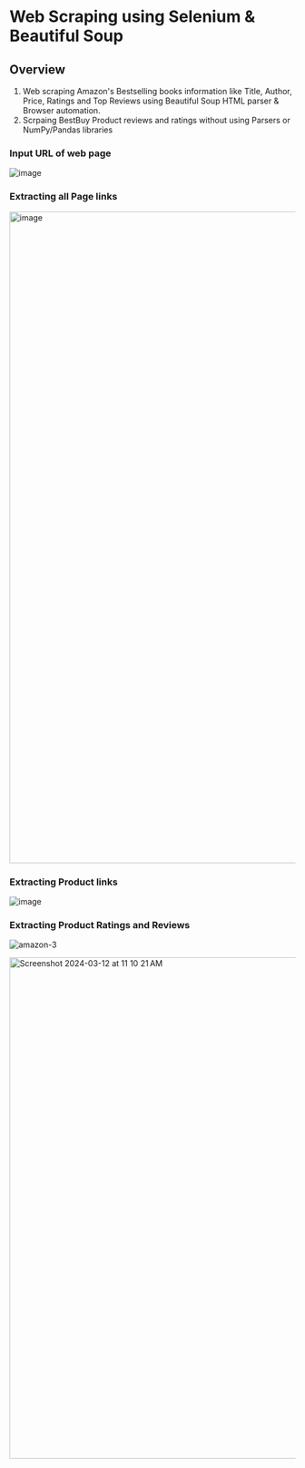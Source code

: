 # Web Scraping using Selenium & Beautiful Soup
## Overview
1. Web scraping Amazon's Bestselling books information like Title, Author, Price, Ratings and Top Reviews using Beautiful Soup HTML parser & Browser automation.
2. Scrpaing BestBuy Product reviews and ratings without using Parsers or NumPy/Pandas libraries
### Input URL of web page
![image](https://github.com/devallasaitej/WebScrapers/assets/64268620/93edb284-fb71-4522-8dfa-c926a78dac9d)


### Extracting all Page links
<img width="1149" alt="image" src="https://github.com/devallasaitej/WebScrapers/assets/64268620/d3200fe4-673d-4605-8a3b-53b4b35d9a8f">

### Extracting Product links
![image](https://github.com/devallasaitej/WebScrapers/assets/64268620/aef5883c-896a-4639-af20-3bb5eb4ecf93)

### Extracting Product Ratings and Reviews
![amazon-3](https://github.com/devallasaitej/WebScrapers/assets/64268620/ed71d12a-f720-4256-a851-9cf7259a2e6e)

<img width="884" alt="Screenshot 2024-03-12 at 11 10 21 AM" src="https://github.com/devallasaitej/WebScrapers/assets/64268620/24b623df-8334-44cc-9e6f-05b770c4cc28">
